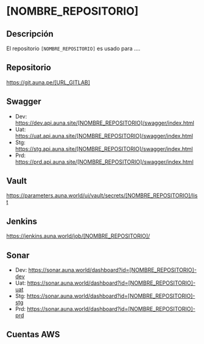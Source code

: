 <!--- Reemplazar [NOMBRE_REPOSITORIO] y [URL_GITLAB]  --->
# [NOMBRE_REPOSITORIO]
<!--- Ej: # boilerplate-microfrontend --->

## Descripción
El repositorio `[NOMBRE_REPOSITORIO]` es usado para ....

## Repositorio
<https://git.auna.pe/[URL_GITLAB]>

## Swagger
- Dev: <https://dev.api.auna.site/[NOMBRE_REPOSITORIO]/swagger/index.html>
- Uat: <https://uat.api.auna.site/[NOMBRE_REPOSITORIO]/swagger/index.html>
- Stg: <https://stg.api.auna.site/[NOMBRE_REPOSITORIO]/swagger/index.html>
- Prd: <https://prd.api.auna.site/[NOMBRE_REPOSITORIO]/swagger/index.html>

## Vault
<https://parameters.auna.world/ui/vault/secrets/[NOMBRE_REPOSITORIO]/list>

## Jenkins
<https://jenkins.auna.world/job/[NOMBRE_REPOSITORIO]/>

## Sonar
- Dev: <https://sonar.auna.world/dashboard?id=[NOMBRE_REPOSITORIO]-dev>
- Uat: <https://sonar.auna.world/dashboard?id=[NOMBRE_REPOSITORIO]-uat>
- Stg: <https://sonar.auna.world/dashboard?id=[NOMBRE_REPOSITORIO]-stg>
- Prd: <https://sonar.auna.world/dashboard?id=[NOMBRE_REPOSITORIO]-prd>

## Cuentas AWS
<!--- Listar todas las cuentas relacionadas al repositorio --->
<!--- 
Ejm:
- auna-omnichannel-dev\
  #386960239590 | <devops+auna-omnichannel-dev@auna.pe>
 --->
